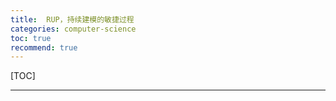 ```yaml
---
title:  RUP，持续建模的敏捷过程
categories: computer-science
toc: true
recommend: true
---
```


<!--
主题：持续建模的方法
看点：持续建模的敏捷过程
参考文章：《持续建模》
解决问题：敏捷过程中，增量开发带来的业务、架构碎片化问题。
-->

[TOC]

-----------



